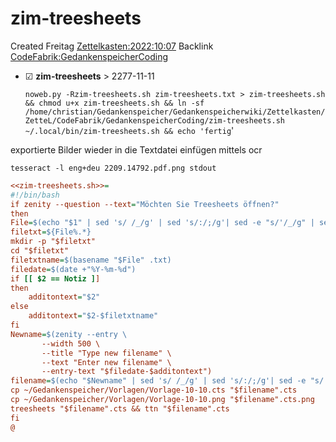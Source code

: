 # zim-treesheets
Created Freitag [Zettelkasten:2022:10:07]()
Backlink [CodeFabrik:GedankenspeicherCoding](../GedankenspeicherCoding.md)

* ☑ **zim-treesheets**  >  2277-11-11


  ``noweb.py -Rzim-treesheets.sh zim-treesheets.txt > zim-treesheets.sh && chmod u+x zim-treesheets.sh && ln -sf /home/christian/Gedankenspeicher/Gedankenspeicherwiki/Zettelkasten/ZetteL/CodeFabrik/GedankenspeicherCoding/zim-treesheets.sh ~/.local/bin/zim-treesheets.sh && echo 'fertig``'

exportierte Bilder wieder in die Textdatei einfügen mittels ocr

``tesseract -l eng+deu 2209.14792.pdf.png stdout``

```ini
<<zim-treesheets.sh>>=
#!/bin/bash
if zenity --question --text="Möchten Sie Treesheets öffnen?"
then 
File=$(echo "$1" | sed 's/ /_/g' | sed 's/:/;/g'| sed -e "s/'/_/g" | sed 's/\"//g')
filetxt=${File%.*}
mkdir -p "$filetxt"
cd "$filetxt"
filetxtname=$(basename "$File" .txt)
filedate=$(date +"%Y-%m-%d")
if [[ $2 == Notiz ]]
then
	additontext="$2"
else
	additontext="$2-$filetxtname"
fi
Newname=$(zenity --entry \
       --width 500 \
       --title "Type new filename" \
       --text "Enter new filename" \
       --entry-text "$filedate-$additontext")
filename=$(echo "$Newname" | sed 's/ /_/g' | sed 's/:/;/g'| sed -e "s/'/_/g" | sed 's/\"//g')
cp ~/Gedankenspeicher/Vorlagen/Vorlage-10-10.cts "$filename".cts
cp ~/Gedankenspeicher/Vorlagen/Vorlage-10-10.png "$filename".cts.png
treesheets "$filename".cts && ttn "$filename".cts
fi
@
```

